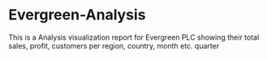 # Evergreen-Analysis
This is a Analysis visualization report for Evergreen PLC showing their total sales, profit, customers per region, country, month etc.  quarter
